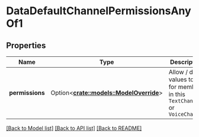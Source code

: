 # DataDefaultChannelPermissionsAnyOf1

## Properties

Name | Type | Description | Notes
------------ | ------------- | ------------- | -------------
**permissions** | Option<[**crate::models::ModelOverride**](Override.md)> | Allow / deny values to set for members in this `TextChannel` or `VoiceChannel` | 

[[Back to Model list]](../README.md#documentation-for-models) [[Back to API list]](../README.md#documentation-for-api-endpoints) [[Back to README]](../README.md)


